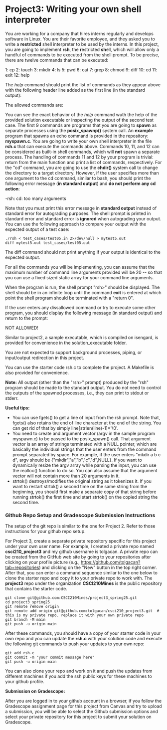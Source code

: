 # Project3: Writing your own shell interpreter

You are working for a company that hires interns regularly and develops software in Linux. You are their favorite employee, and they asked you to write a **restricted** shell interpreter to be used by the interns. In this project, you are going to implement **rsh**, the **r**estricted **sh**ell, which will allow only a handful of commands to be executed from the shell prompt. To be precise, there are twelve commands that can be executed:

1: cp
2: touch
3: mkdir
4: ls
5: pwd
6: cat
7: grep
8: chmod
9: diff
10: cd
11: exit
12: help

The *help* command should print the list of commands as they appear above with the following header line added as the first line (in the standard output):

The allowed commands are:

You can see the exact behavior of the *help* command wuth the help of the provided solution executable or inspecting the output of the second test case. The first 9 commands are programs that you are going to **spawn** as separate processes using the **posix_spawnp()** system call. An **example** program that spawns an echo command is provided in the repository: **myspawn.c**. You are going to write your own shell interpreter in the file **rsh.c** that can execute the commands above. Commands 10, 11, and 12 can be considered as built-in shell commands, which will **not** spawn a separate process. The handling of commands 11 and 12 by your program is trivial: return from the main function and print a list of commands, respectively. For the "cd" command, you are going to use the **chdir()** system call to change the directory to a target directory. However, if the user specifies more than one argument to the cd command, similar to bash, you should print the following error message (**in standard output**) and **do not perform any cd action**:

-rsh: cd: too many arguments

Note that you must print this error message in **standard output** instead of standard error for autograding purposes. The shell prompt is printed in standard error and standard error is **ignored** when autograding your output. You can use the following approach to compare your output with the expected output of a test case:

```
./rsh < test_cases/test05.in 2>/dev/null > mytest5.out
diff mytest5.out test_cases/test05.out
```

The diff command should not print anything if your output is identical to the expected output.

For all the commands you will be implementing, you can assume that the maximum number of command line arguments provided will be 20 -- so that you can use a fixed sized static array for your command line arguments.

When the program is run, the shell prompt "rsh>" should be displayed. The shell should be in an infinite loop until the command **exit** is entered at which point the shell program should be terminated with a "return 0".

If the user enters any dissallowed command or try to execute some other program, you should display the following message (in standard output) and return to the prompt:

NOT ALLOWED!

Similar to project2, a sample executable, which is compiled on isengard, is provided for convenience in the solution_executable folder.

You are not expected to support background processes, piping, or input/output redirection in this project.

You can use the starter code rsh.c to complete the project. A Makefile is also provided for convenience.

**Note:** All output (other than the "rsh>" prompt) produced by the "rsh" program should be made to the standard output. You do not need to control the outputs of the spawned processes, i.e., they can print to stdout or stderr.

**Useful tips:**
 - You can use fgets() to get a line of input from the rsh prompt. Note that, fgets() also retains the end of line character at the end of the string. You can get rid of that by simply line[strlen(line)-1]='\0'.
 - You need to create and argument vector (argv in the sample program myspawn.c) to be passed to the posix_spawn() call. That argument vector is an array of strings terminated with a NULL pointer, which are basically the individual strings that the user enters from the command prompt separated by space. For example, if the user enters "mkdir a b c d", argv should be {"mkdir","a","b","c","d",NULL}. If you want to dynamically resize the argv array while parsing the input, you can use the realloc() function to do so. You can also assume that the argument vector will not contain more than 20 arguments in it.
 - strtok() destroys/modifies the original string as it tokenizes it. If you want to restart strtok() a second time on the same string from the beginning, you should first make a separate copy of that string before running strtok() the first time and start strtok() on the copied string the second time.

### Github Repo Setup and Gradescope Submission Instructions

The setup of the git repo is similar to the one for Project 2. Refer to those instructions for your github repo setup.

For Project 3, create a separate private repository specific for this project under your own user name. For example, I created a private repo named **csci210_project3** and my github username is tolgacan. A private repo can be created from the GitHub web site by going to your repositories after clicking on your profile picture (e.g., https://github.com/tolgacan?tab=repositories) and clicking on the "New" button in the top right corner. After that, you can enter a command sequence similar to the one below to clone the starter repo and copy it to your private repo to work with. The **project3** repo under the organization **CSCI210Mines** is the public repository that contains the starter code.

```
git clone git@github.com:CSCI210Mines/project3_spring25.git
cd project3_spring25
git remote remove origin
git remote add origin git@github.com:tolgacan/csci210_project3.git  # this is my private repo. replace it with your own private repo
git branch -M main
git push -u origin main
```

After these commands, you should have a copy of your starter code in your own repo and you can update the **rsh.c** with your solution code and execute the following git commands to push your updates to your own repo:

```
git add rsh.c
git commit -m "your commit message here"
git push -u origin main
```

You can also clone your repo and work on it and push the updates from different machines if you add the ssh public keys for these machines to your github profile.

**Submission on Gradescope:**

After you are logged in to your github account in a browser, if you follow the Gradescope assignment page for this project from Canvas and try to upload a submission, you will be able to select the Github submission options and select your private repository for this project to submit your solution on Gradescope.
